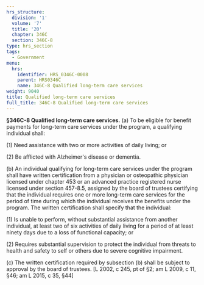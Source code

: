 ```yaml
---
hrs_structure:
  division: '1'
  volume: '7'
  title: '20'
  chapter: 346C
  section: 346C-8
type: hrs_section
tags:
  - Government
menu:
  hrs:
    identifier: HRS_0346C-0008
    parent: HRS0346C
    name: 346C-8 Qualified long-term care services
weight: 9040
title: Qualified long-term care services
full_title: 346C-8 Qualified long-term care services
---
```

**§346C-8 Qualified long-term care services.** (a) To be eligible for benefit payments for long-term care services under the program, a qualifying individual shall:

(1) Need assistance with two or more activities of daily living; or

(2) Be afflicted with Alzheimer's disease or dementia.

(b) An individual qualifying for long-term care services under the program shall have written certification from a physician or osteopathic physician licensed under chapter 453 or an advanced practice registered nurse licensed under section 457-8.5, assigned by the board of trustees certifying that the individual requires one or more long-term care services for the period of time during which the individual receives the benefits under the program. The written certification shall specify that the individual:

(1) Is unable to perform, without substantial assistance from another individual, at least two of six activities of daily living for a period of at least ninety days due to a loss of functional capacity; or

(2) Requires substantial supervision to protect the individual from threats to health and safety to self or others due to severe cognitive impairment.

(c) The written certification required by subsection (b) shall be subject to approval by the board of trustees. [L 2002, c 245, pt of §2; am L 2009, c 11, §46; am L 2015, c 35, §44]